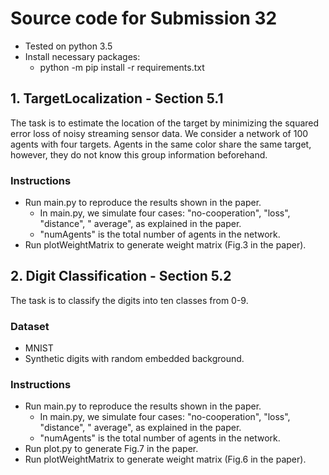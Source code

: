 # Source code for Submission 32

- Tested on python 3.5
- Install necessary packages: 
    - python -m pip install -r requirements.txt

## 1. TargetLocalization - Section 5.1

The task is to estimate the location of the target by minimizing the squared error loss of noisy streaming sensor data. 
We consider a network of 100 agents with four targets.
Agents in the same color share the same target, however, they do not know this group information beforehand.

### Instructions

- Run main.py to reproduce the results shown in the paper.
	- In main.py, we simulate four cases: "no-cooperation", "loss", "distance", " average", as explained in the paper.
	- "numAgents" is the total number of agents in the network.
- Run plotWeightMatrix to generate weight matrix (Fig.3 in the paper).


## 2. Digit Classification - Section 5.2

The task is to classify the digits into ten classes from 0-9.

### Dataset
- MNIST
- Synthetic digits with random embedded background.

### Instructions

- Run main.py to reproduce the results shown in the paper.
	- In main.py, we simulate four cases: "no-cooperation", "loss", "distance", " average", as explained in the paper.
	- "numAgents" is the total number of agents in the network.
- Run plot.py to generate Fig.7 in the paper.
- Run plotWeightMatrix to generate weight matrix (Fig.6 in the paper).




